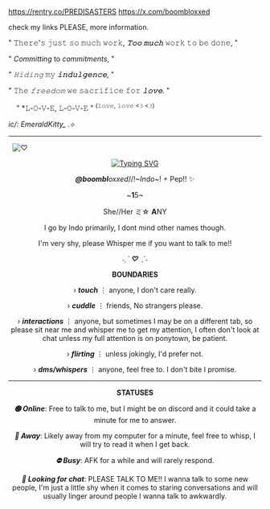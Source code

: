 
‎https://rentry.co/PREDISASTERS  ‎   ‎  ‎  ‎   ‎  ‎  ‎   ‎  ‎  ‎   ‎  ‎  ‎   ‎  ‎  ‎   ‎  ‎  ‎   ‎ ‎   ‎  ‎  ‎   ‎  ‎  ‎   ‎  ‎  ‎   ‎  ‎  ‎   ‎  ‎  ‎   ‎  ‎  ‎   ‎  ‎   ‎  ‎   ‎  ‎  ‎   ‎  ‎  ‎   ‎  ‎  ‎   ‎  ‎  ‎   ‎  ‎  ‎   ‎  ‎  ‎   ‎  ‎  ‎   ‎  ‎  ‎   ‎  ‎  ‎   ‎  ‎  ‎   ‎  ‎  ‎   ‎  ‎  ‎   ‎  ‎  ‎   ‎  ‎  ‎   ‎  ‎  ‎   ‎  ‎  ‎   ‎  ‎  ‎   ‎  ‎  ‎   ‎  ‎  ‎   ‎  ‎  ‎   ‎  ‎  ‎   ‎  ‎   ‎  ‎  ‎   ‎  ‎  ‎    ‎   ‎  ‎  ‎   ‎  ‎  ‎   ‎  ‎  ‎   ‎  ‎  ‎   ‎  ‎ ‎  ‎  ‎  ‎‎ ‎‎ https://x.com/boombloxxed

 check my links PLEASE, more information.
 ‎   ‎  ‎  ‎   ‎  ‎  ‎   ‎  ‎  ‎   ‎  ‎  ‎   ‎  ‎  ‎   ‎  ‎  ‎   ‎  ‎ 

" 𝚃𝚑𝚎𝚛𝚎'𝚜 𝚓𝚞𝚜𝚝 𝚜𝚘 𝚖𝚞𝚌𝚑 𝚠𝚘𝚛𝚔, ***𝚃𝚘𝚘 𝚖𝚞𝚌𝚑*** 𝚠𝚘𝚛𝚔 𝚝𝚘 𝚋𝚎 𝚍𝚘𝚗𝚎, "

 ‎" *Committing* to *commitments*, "

 " *𝙷𝚒𝚍𝚒𝚗𝚐* 𝚖𝚢 ***𝚒𝚗𝚍𝚞𝚕𝚐𝚎𝚗𝚌𝚎***, "
 ‎ ‎ ‎ ‎ ‎  ‎   ‎  ‎ ‎ ‎ ‎ ‎  ‎   ‎  ‎ ‎ ‎ ‎ ‎  ‎   ‎  ‎ ‎ ‎ ‎ ‎  ‎   ‎  ‎ ‎ ‎ ‎ ‎ ‎ ‎  ‎   ‎  ‎ ‎ ‎ ‎ ‎  ‎   ‎  ‎ ‎ ‎ ‎ ‎   ‎ ‎ ‎ ‎ ‎  ‎   ‎  ‎ ‎ ‎ ‎ ‎  ‎   ‎  ‎ ‎ ‎ ‎ ‎  ‎   ‎ ‎   ‎  ‎ ‎ ‎ ‎ ‎  ‎   ‎  ‎ ‎ ‎  ‎   ‎  ‎ ‎ ‎ ‎ ‎  ‎   ‎  ‎ ‎ ‎ ‎ ‎ ‎ ‎ ‎ ‎  ‎   ‎  ‎ ‎ ‎ ‎ ‎  ‎   ‎  ‎  ‎   ‎  ‎ ‎ ‎ ‎ ‎  ‎   ‎  ‎  ‎   ‎  ‎   ‎  ‎  ‎   ‎  ‎  ‎   ‎  ‎  ‎ ‎ ‎ ‎ ‎  ‎   ‎    ‎   ‎  ‎ ‎   ‎ ‎   ‎  ‎  ‎   ‎  ‎  
 
 " 𝚃𝚑𝚎 *𝚏𝚛𝚎𝚎𝚍𝚘𝚖* 𝚠𝚎 𝚜𝚊𝚌𝚛𝚒𝚏𝚒𝚌𝚎 𝚏𝚘𝚛 ***𝚕𝚘𝚟𝚎***. "

  ‎ ‎ ‎ ‎ ‎" *𝙻-𝙾-𝚅-𝙴, 𝙻-𝙾-𝚅-𝙴 " <sup>(𝚕𝚘𝚟𝚎, 𝚕𝚘𝚟𝚎 <𝟹 <𝟹)</sup>

‎*ic/: EmeraldKitty_ .⟡*
***
 ‎  ‎  ![♡](https://predisasters.neocities.org/SOYQUIXOTEDONQUIXOTE.png)

 <div align="center">

[![Typing SVG](https://readme-typing-svg.demolab.com?font=Arita+BuriM&weight=100&size=19&duration=1500&pause=100&color=F72B1FD2&center=true&vCenter=true&multiline=true&width=500&height=185&lines=Here+we+go+another+lap%2C+prizes+to+claim!;Here's+a+dream+for+you%2C+Here's+a+dream+for+me!;+Golden+tickets+in+my+bag+stay+unchanged%2C;Don't.+you.+love.+the.++thrill.+of.+the.+chase%3F)](https://git.io/typing-svg)

***‎@boombl****oxxed*//!~*In*do~! + Pep!! ✨

~**1**5~

She//Her ミ☆ **A**NY

I go by Indo primarily, I dont mind other names though.

‎‎I'm very shy, please Whisper me if you want to talk to me!!

*˗ˏˋ **♡** ˎˊ˗*
<div></div>


**BOUNDARIES**

› ***touch*** ⋮ anyone, I don't care really.

› ***cuddle*** ⋮ friends, No strangers please.

› ***interactions*** ⋮ anyone, but sometimes I may be on a different tab, so please sit near me and whisper me to get my attention, I often don't look at chat unless my full attention is on ponytown, be patient.

› ***flirting*** ⋮ unless jokingly, I'd prefer not.

› ***dms/whispers*** ⋮ anyone, feel free to. I don't bite I promise.

***
**STATUSES**

***🟢 Online***:
Free to talk to me, but I might be on discord and it could take a minute for me to answer.

***🌙 Away***:
Likely away from my computer for a minute, feel free to whisp, I will try to read it when I get back.

***⛔ Busy***:
AFK for a while and will rarely respond.

***💬 Looking for chat***:
PLEASE TALK TO ME!! I wanna talk to some new people, I'm just a little shy when it comes to staring conversations and will usually linger around people I wanna talk to awkwardly.
